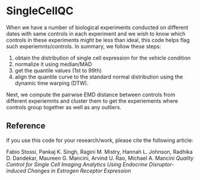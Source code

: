 # SingleCellQC
When we have a number of biological experiments conducted on different dates with same controls in each experiment and we wish to know which controls in these experiments might be less than ideal, this code helps flag such experiemnts/controls. In summary, we follow these steps:
 
1. obtain the distribution of single cell expression for the vehicle condition
2. normalize it using median/MAD
3. get the quantile values (1st to 99th)
4. align the quantile curve to the standard normal distribution using the dynamic time warping (DTW).

Next, we compute the pairwise EMD distance between controls from different experiemnts and cluster them to get the experiements where controls group together as well as any outliers.


## Reference
If you use this code for your research/work, please cite the following article:

Fabio Stossi, Pankaj K. Singh, Ragini M. Mistry, Hannah L. Johnson, Radhika D. Dandekar, Maureen G. Mancini, Arvind U. Rao, Michael A. Mancini
_Quality Control for Single Cell Imaging Analytics Using Endocrine Disruptor-induced Changes in Estrogen Receptor Expression_ 


